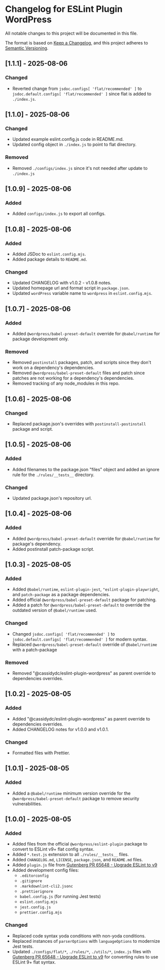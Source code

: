 # Changelog for ESLint Plugin WordPress

All notable changes to this project will be documented in this file.

The format is based on [Keep a Changelog](https://keepachangelog.com/en/1.1.0/),
and this project adheres to [Semantic Versioning](https://semver.org/spec/v2.0.0.html).

## [1.1.1] - 2025-08-06

### Changed

-   Reverted change from `jsdoc.configs[ 'flat/recommended' ]` to `jsdoc.default.configs[ 'flat/recommended' ]` since flat is added to `./index.js`.

## [1.1.0] - 2025-08-06

### Changed

-   Updated example eslint.config.js code in README.md.
-   Updated config object in `./index.js` to point to flat directory.

### Removed

-   Removed `./configs/index.js` since it's not needed after update to `./index.js`

## [1.0.9] - 2025-08-06

### Added

-   Added `configs/index.js` to export all configs.

## [1.0.8] - 2025-08-06

### Added

-   Added JSDoc to `eslint.config.mjs`.
-   Added package details to `README.md`.

### Changed

-   Updated CHANGELOG with v1.0.2 - v1.0.8 notes.
-   Updated homepage url and format script in `package.json`.
-   Updated `wordPress` variable name to `wordpress` in `eslint.config.mjs`.

## [1.0.7] - 2025-08-06

### Added

-   Added `@wordpress/babel-preset-default` override for `@babel/runtime` for package development only.

### Removed

-   Removed `postinstall` packages, patch, and scripts since they don't work on a dependency's dependencies.
-   Removed `@wordpress/babel-preset-default` files and patch since patches are not working for a dependency's dependencies.
-   Removed tracking of any node_modules in this repo.

## [1.0.6] - 2025-08-06

### Changed

-   Replaced package.json's overrides with `postinstall-postinstall` package and script.

## [1.0.5] - 2025-08-06

### Added

-   Added filenames to the package.json "files" object and added an ignore rule for the `./rules/__tests__` directory.

### Changed

-   Updated package.json's repository url.

## [1.0.4] - 2025-08-06

### Added

-   Added `@wordpress/babel-preset-default` override for `@babel/runtime` for package's dependency.
-   Added postinstall patch-package script.

## [1.0.3] - 2025-08-05

### Added

-   Added `@babel/runtime`, `eslint-plugin-jest`, `"eslint-plugin-playwright`, and `patch-package` as a package dependencies.
-   Added official `@wordpress/babel-preset-default` package for patching.
-   Added a patch for `@wordpress/babel-preset-default` to override the outdated version of `@babel/runtime` used.

### Changed

-   Changed `jsdoc.configs[ 'flat/recommended' ]` to `jsdoc.default.configs[ 'flat/recommended' ]` for modern syntax.
-   Replaced `@wordpress/babel-preset-default` override of `@babel/runtime` with a patch-package

### Removed

-   Removed "@cassidydc/eslint-plugin-wordpress" as parent override to dependencies overrides.

## [1.0.2] - 2025-08-05

### Added

-   Added "@cassidydc/eslint-plugin-wordpress" as parent override to dependencies overrides.
-   Added CHANGELOG notes for v1.0.0 and v1.0.1.

### Changed

-   Formatted files with Prettier.

## [1.0.1] - 2025-08-05

### Added

-   Added a `@babel/runtime` minimum version override for the `@wordpress/babel-preset-default` package to remove security vulnerabilities.

## [1.0.0] - 2025-08-05

### Added

-   Added files from the official `@wordpress/eslint-plugin` package to convert to ESLint v9+ flat config syntax.
-   Added `*.test.js` extension to all `./rules/__tests__` files.
-   Added `CHANGELOG.md`, `LICENSE`, `package.json`, and `README.md` files.
-   Added `plugin.js` file from [Gutenberg PR 65648 - Upgrade ESLint to v9](https://github.com/WordPress/gutenberg/pull/65648)
-   Added development config files:
    -   `.editorconfig`
    -   `.gitignore`
    -   `.markdownlint-cli2.jsonc`
    -   `.prettierignore`
    -   `babel.config.js` (for running Jest tests)
    -   `eslint.config.mjs`
    -   `jest.config.js`
    -   `prettier.config.mjs`

### Changed

-   Replaced code syntax yoda conditions with non-yoda conditions.
-   Replaced instances of `parserOptions` with `languageOptions` to modernize Jest tests.
-   Updated `./configs/flat/*`, `./rules/*`, `./utils/*`, `index.js` files with [Gutenberg PR 65648 - Upgrade ESLint to v9](https://github.com/WordPress/gutenberg/pull/65648) for converting rules to use ESLint 9+ flat syntax.
